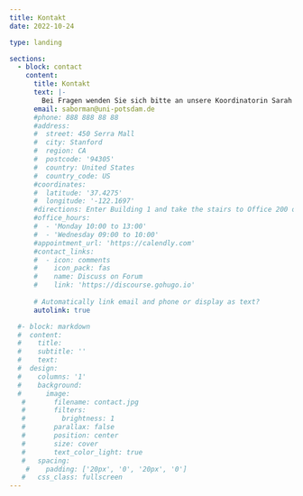 ```yaml
---
title: Kontakt
date: 2022-10-24

type: landing

sections:
  - block: contact
    content:
      title: Kontakt
      text: |-
        Bei Fragen wenden Sie sich bitte an unsere Koordinatorin Sarah Bormann. saborman@uni-potsdam.de
      email: saborman@uni-potsdam.de
      #phone: 888 888 88 88
      #address:
      #  street: 450 Serra Mall
      #  city: Stanford
      #  region: CA
      #  postcode: '94305'
      #  country: United States
      #  country_code: US
      #coordinates:
      #  latitude: '37.4275'
      #  longitude: '-122.1697'
      #directions: Enter Building 1 and take the stairs to Office 200 on Floor 2
      #office_hours:
      #  - 'Monday 10:00 to 13:00'
      #  - 'Wednesday 09:00 to 10:00'
      #appointment_url: 'https://calendly.com'
      #contact_links:
      #  - icon: comments
      #    icon_pack: fas
      #    name: Discuss on Forum
      #    link: 'https://discourse.gohugo.io'
    
      # Automatically link email and phone or display as text?
      autolink: true

  #- block: markdown
  #  content:
  #    title:
  #    subtitle: ''
  #    text:
  #  design:
  #    columns: '1'
  #    background:
  #      image: 
   #       filename: contact.jpg
   #       filters:
   #         brightness: 1
   #       parallax: false
   #       position: center
   #       size: cover
   #       text_color_light: true
   #   spacing:
    #    padding: ['20px', '0', '20px', '0']
   #   css_class: fullscreen
---
```

